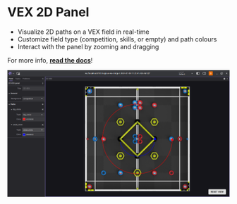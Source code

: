 # VEX 2D Panel
* Visualize 2D paths on a VEX field in real-time
* Customize field type (competition, skills, or empty) and path colours
* Interact with the panel by zooming and dragging

For more info, **[read the docs](https://foxglove-vex-docs.vercel.app/visualizing#vex-2d-panel-custom-panel)**!

![](thumbnail.png)